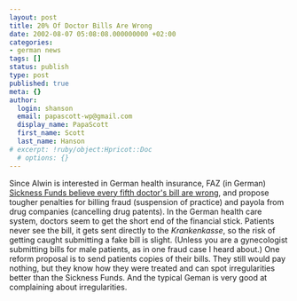 ```yaml
---
layout: post
title: 20% Of Doctor Bills Are Wrong
date: 2002-08-07 05:08:08.000000000 +02:00
categories:
- german news
tags: []
status: publish
type: post
published: true
meta: {}
author:
  login: shanson
  email: papascott-wp@gmail.com
  display_name: PapaScott
  first_name: Scott
  last_name: Hanson
# excerpt: !ruby/object:Hpricot::Doc
  # options: {}
---
```

<p>Since Alwin is interested in German health insurance, FAZ (in German) <a href="http://www.faz.net/IN/Intemplates/faznet/default.asp?tpl=faz/content.asp&amp;rub={AA823E24-426E-498A-9804-D018FACD552D}&amp;doc={D80B3412-9E70-436D-B2A2-C7DE6D86DEE8}">Sickness Funds believe every fifth doctor's bill are wrong</a>, and propose tougher penalties for billing fraud (suspension of practice) and payola from drug companies (cancelling drug patents). In the German health care system, doctors seem to get the short end of the financial stick. Patients never see the bill, it gets sent directly to the <i>Krankenkasse</i>, so the risk of getting caught submitting a fake bill is slight. (Unless you are a gynecologist submitting bills for male patients, as in one fraud case I heard about.) One reform proposal is to send patients copies of their bills. They still would pay nothing, but they know how they were treated and can spot irregularities better than the Sickness Funds. And the typical Geman is very good at complaining about irregularities.</p>
